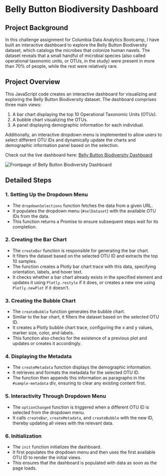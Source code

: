 # Belly Button Biodiversity Dashboard

## Project Background

In this challenge assignment for Columbia Data Analytics Bootcamp, I have built an interactive dashboard to explore the Belly Button Biodiversity dataset, which catalogs the microbes that colonize human navels. The dataset reveals that a small handful of microbial species (also called operational taxonomic units, or OTUs, in the study) were present in more than 70% of people, while the rest were relatively rare.

## Project Overview
This JavaScript code creates an interactive dashboard for visualizing and exploring the Belly Button Biodiversity dataset. The dashboard comprises three main views:

1. A bar chart displaying the top 10 Operational Taxonomic Units (OTUs).
2. A bubble chart visualizing the OTUs.
3. A panel displaying demographic information for each individual.

Additionally, an interactive dropdown menu is implemented to allow users to select different OTU IDs and dynamically update the charts and demographic information panel based on the selection.

Check out the live dashboard here: [Belly Button Biodiversity Dashboard](https://mcmonte95.github.io/belly-button-challenge/)

![Frontpage of Belly Button Biodiversity Dashboard](URL-of-your-frontpage-image)

## Detailed Steps

### 1. Setting Up the Dropdown Menu
- The `dropdownSelections` function fetches the data from a given URL.
- It populates the dropdown menu (`#selDataset`) with the available OTU IDs from the data.
- This function returns a Promise to ensure subsequent steps wait for its completion.

### 2. Creating the Bar Chart
- The `createBar` function is responsible for generating the bar chart.
- It filters the dataset based on the selected OTU ID and extracts the top 10 samples.
- The function creates a Plotly bar chart trace with this data, specifying orientation, labels, and hover text.
- It checks whether a bar chart already exists in the specified element and updates it using `Plotly.restyle` if it does, or creates a new one using `Plotly.newPlot` if it doesn't.

### 3. Creating the Bubble Chart
- The `createBubble` function generates the bubble chart.
- Similar to the bar chart, it filters the dataset based on the selected OTU ID.
- It creates a Plotly bubble chart trace, configuring the x and y values, marker size, color, and labels.
- This function also checks for the existence of a previous plot and updates or creates it accordingly.

### 4. Displaying the Metadata
- The `createMetadata` function displays the demographic information.
- It retrieves and formats the metadata for the selected OTU ID.
- The function then appends this information as paragraphs in the `#sample-metadata` div, ensuring to clear any existing content first.

### 5. Interactivity Through Dropdown Menu
- The `optionChanged` function is triggered when a different OTU ID is selected from the dropdown menu.
- It calls `createBar`, `createMetadata`, and `createBubble` with the new ID, thereby updating all views with the relevant data.

### 6. Initialization
- The `init` function initializes the dashboard.
- It first populates the dropdown menu and then uses the first available OTU ID to render the initial views.
- This ensures that the dashboard is populated with data as soon as the page loads.



